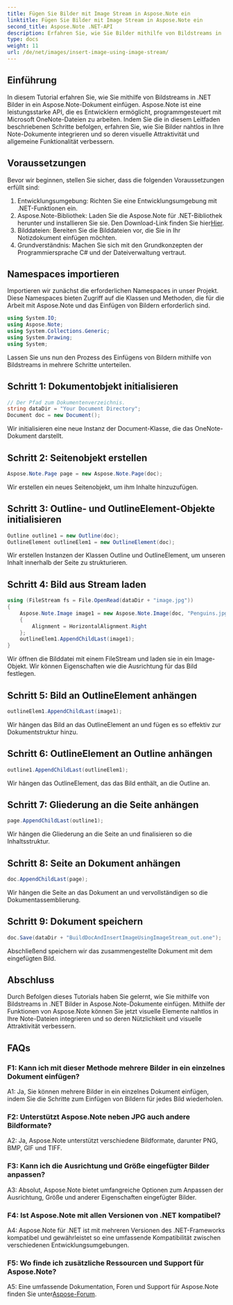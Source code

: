 ```yaml
---
title: Fügen Sie Bilder mit Image Stream in Aspose.Note ein
linktitle: Fügen Sie Bilder mit Image Stream in Aspose.Note ein
second_title: Aspose.Note .NET-API
description: Erfahren Sie, wie Sie Bilder mithilfe von Bildstreams in .NET nahtlos in Aspose.Note-Dokumente einfügen. Erweitern Sie Ihre Notizdateien mühelos mit visuellen Elementen.
type: docs
weight: 11
url: /de/net/images/insert-image-using-image-stream/
---
```

## Einführung

In diesem Tutorial erfahren Sie, wie Sie mithilfe von Bildstreams in .NET Bilder in ein Aspose.Note-Dokument einfügen. Aspose.Note ist eine leistungsstarke API, die es Entwicklern ermöglicht, programmgesteuert mit Microsoft OneNote-Dateien zu arbeiten. Indem Sie die in diesem Leitfaden beschriebenen Schritte befolgen, erfahren Sie, wie Sie Bilder nahtlos in Ihre Note-Dokumente integrieren und so deren visuelle Attraktivität und allgemeine Funktionalität verbessern.

## Voraussetzungen

Bevor wir beginnen, stellen Sie sicher, dass die folgenden Voraussetzungen erfüllt sind:
1. Entwicklungsumgebung: Richten Sie eine Entwicklungsumgebung mit .NET-Funktionen ein.
2.  Aspose.Note-Bibliothek: Laden Sie die Aspose.Note für .NET-Bibliothek herunter und installieren Sie sie. Den Download-Link finden Sie hier[Hier](https://releases.aspose.com/note/net/).
3. Bilddateien: Bereiten Sie die Bilddateien vor, die Sie in Ihr Notizdokument einfügen möchten.
4. Grundverständnis: Machen Sie sich mit den Grundkonzepten der Programmiersprache C# und der Dateiverwaltung vertraut.

## Namespaces importieren
Importieren wir zunächst die erforderlichen Namespaces in unser Projekt. Diese Namespaces bieten Zugriff auf die Klassen und Methoden, die für die Arbeit mit Aspose.Note und das Einfügen von Bildern erforderlich sind.

```csharp
using System.IO;
using Aspose.Note;
using System.Collections.Generic;
using System.Drawing;
using System;
```

Lassen Sie uns nun den Prozess des Einfügens von Bildern mithilfe von Bildstreams in mehrere Schritte unterteilen.

## Schritt 1: Dokumentobjekt initialisieren
```csharp
// Der Pfad zum Dokumentenverzeichnis.
string dataDir = "Your Document Directory";
Document doc = new Document();
```
Wir initialisieren eine neue Instanz der Document-Klasse, die das OneNote-Dokument darstellt.

## Schritt 2: Seitenobjekt erstellen
```csharp
Aspose.Note.Page page = new Aspose.Note.Page(doc);
```
Wir erstellen ein neues Seitenobjekt, um ihm Inhalte hinzuzufügen.

## Schritt 3: Outline- und OutlineElement-Objekte initialisieren
```csharp
Outline outline1 = new Outline(doc);
OutlineElement outlineElem1 = new OutlineElement(doc);
```
Wir erstellen Instanzen der Klassen Outline und OutlineElement, um unseren Inhalt innerhalb der Seite zu strukturieren.

## Schritt 4: Bild aus Stream laden
```csharp
using (FileStream fs = File.OpenRead(dataDir + "image.jpg"))
{
    Aspose.Note.Image image1 = new Aspose.Note.Image(doc, "Penguins.jpg", fs)
    {
        Alignment = HorizontalAlignment.Right
    };
    outlineElem1.AppendChildLast(image1);
}
```
Wir öffnen die Bilddatei mit einem FileStream und laden sie in ein Image-Objekt. Wir können Eigenschaften wie die Ausrichtung für das Bild festlegen.

## Schritt 5: Bild an OutlineElement anhängen
```csharp
outlineElem1.AppendChildLast(image1);
```
Wir hängen das Bild an das OutlineElement an und fügen es so effektiv zur Dokumentstruktur hinzu.

## Schritt 6: OutlineElement an Outline anhängen
```csharp
outline1.AppendChildLast(outlineElem1);
```
Wir hängen das OutlineElement, das das Bild enthält, an die Outline an.

## Schritt 7: Gliederung an die Seite anhängen
```csharp
page.AppendChildLast(outline1);
```
Wir hängen die Gliederung an die Seite an und finalisieren so die Inhaltsstruktur.

## Schritt 8: Seite an Dokument anhängen
```csharp
doc.AppendChildLast(page);
```
Wir hängen die Seite an das Dokument an und vervollständigen so die Dokumentassemblierung.

## Schritt 9: Dokument speichern
```csharp
doc.Save(dataDir + "BuildDocAndInsertImageUsingImageStream_out.one");
```
Abschließend speichern wir das zusammengestellte Dokument mit dem eingefügten Bild.

## Abschluss
Durch Befolgen dieses Tutorials haben Sie gelernt, wie Sie mithilfe von Bildstreams in .NET Bilder in Aspose.Note-Dokumente einfügen. Mithilfe der Funktionen von Aspose.Note können Sie jetzt visuelle Elemente nahtlos in Ihre Note-Dateien integrieren und so deren Nützlichkeit und visuelle Attraktivität verbessern.

## FAQs

### F1: Kann ich mit dieser Methode mehrere Bilder in ein einzelnes Dokument einfügen?

A1: Ja, Sie können mehrere Bilder in ein einzelnes Dokument einfügen, indem Sie die Schritte zum Einfügen von Bildern für jedes Bild wiederholen.

### F2: Unterstützt Aspose.Note neben JPG auch andere Bildformate?

A2: Ja, Aspose.Note unterstützt verschiedene Bildformate, darunter PNG, BMP, GIF und TIFF.

### F3: Kann ich die Ausrichtung und Größe eingefügter Bilder anpassen?

A3: Absolut, Aspose.Note bietet umfangreiche Optionen zum Anpassen der Ausrichtung, Größe und anderer Eigenschaften eingefügter Bilder.

### F4: Ist Aspose.Note mit allen Versionen von .NET kompatibel?

A4: Aspose.Note für .NET ist mit mehreren Versionen des .NET-Frameworks kompatibel und gewährleistet so eine umfassende Kompatibilität zwischen verschiedenen Entwicklungsumgebungen.

### F5: Wo finde ich zusätzliche Ressourcen und Support für Aspose.Note?

 A5: Eine umfassende Dokumentation, Foren und Support für Aspose.Note finden Sie unter[Aspose-Forum](https://forum.aspose.com/c/note/28).